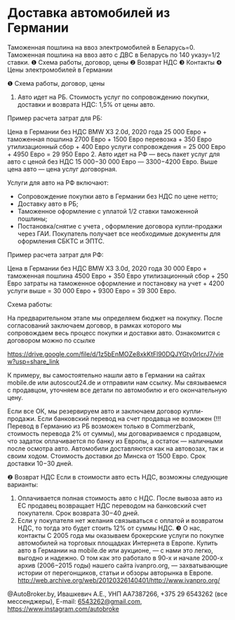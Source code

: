 # Доставка автомобилей из Германии 
Таможенная пошлина на ввоз электромобилей в Беларусь=0.
Таможенная пошлина на ввоз авто с ДВС в Беларусь по 140 указу=1/2 ставки.
❶  Схема работы, договор, цены 
❷  Возврат НДС
❸  Контакты
❹  Цены электромобилей в Германии

❶ Схема работы, договор, цены
1. Авто идет на РБ. Стоимость услуг по сопровождению покупки, доставки и возврата НДС: 1,5% от цены авто.

Пример расчета затрат для РБ:

Цена в Германии без НДС BMW X3 2.0d, 2020 года 25 000 Евро + таможенная пошлина 2700 Евро + 1500 Евро перевозка + 350 Евро утилизационный сбор + 400 Евро услуги сопровождения = 25 000 Евро + 4950 Евро = 29 950 Евро
2. Авто идет на РФ — весь пакет услуг для авто с ценой без НДС 15 000−30 000 Евро  — 3300−4200 Евро. Выше цена авто — цена услуг договорная.

Услуги для авто на РФ включают:

-  Сопровождение покупки авто в Германии без НДС по цене нетто;  
-  Доставку авто в РБ;
- Таможенное оформление с уплатой 1/2 ставки таможенной пошлины;
-  Постановка/снятие с учета , оформление договора купли-продажи через ГАИ. 
Покупатель получает все необходимые документы для оформления СБКТС и ЭПТС.

Пример расчета затрат для РФ:

Цена в Германии без НДС BMW X3 3.0d, 2020 года 30 000 Евро + таможенная пошлина 4500 Евро + 350 Евро утилизационный сбор + 250 Евро затраты на таможенное оформление и постановку на учет + 4200  услуги выше = 30 000 Евро + 9300 Евро = 39 300 Евро.

Схема работы:

На предварительном этапе мы определяем бюджет на покупку. После согласований заключаем договор, в рамках которого мы сопровождаем весь процесс покупки и доставки авто. Ознакомится с договором можно по ссылке

https://drive.google.com/file/d/1z5bEnMOZe8xkKtFl90DQJYGty0rIcrJ7/view?usp=share_link 
 
К примеру, вы самостоятельно нашли авто в Германии на сайтах mobile.de или autoscout24.de и отправили нам ссылку. Мы связываемся с продавцом, уточняем все детали по автомобилю и его окончательную цену.

Если все ОК, мы резервируем авто и заключаем договор купли-продажи. Если банковский перевод на счет продавца не возможен (!!! Перевод в Германию из РБ возможен только в Commerzbank, стоимость перевода 2% от суммы),  мы договариваемся с продавцом, что задаток оплачивается по банку из Европы, а остаток — наличными после осмотра авто.
Автомобили доставляются как на автовозах, так и своим ходом. Стоимость доставки до Минска от 1500 Евро. Срок доставки 10−30 дней.

❷ Возврат НДС 
Если в стоимости авто есть НДС, возможны следующие варианты:
1. Оплачивается полная стоимость авто с НДС. После вывоза авто из ЕС продавец возвращает НДС переводом на банковский счет покупателя. Срок возврата 30−40 дней.
2. Если  у покупателя нет желания связываться с оплатой и возвратом НДС, то тогда это будет стоить 12% от суммы НДС.
❸ О нас, контакты
С 2005 года мы оказываем брокерские услуги по покупке автомобилей на торговых площадках Интернета в Европе. Купить авто в Германии на mobile.de или аукционе, — с нами это легко, выгодно и надежно. 
О том как это работало в 90-х и начале 2000-х архив (2006−2015 годы) нашего сайта ivanpro.org, — захватывающие истории от перегонщиков, статьи и обзоры авторынка в Европе. http://web.archive.org/web/20120326140401/http://www.ivanpro.org/ 

@AutoBroker.by,  Ивашкевич А.Е., УНП AA7387266, +375 29 6543262 (все мессенджеры), E-mail: 6543262@gmail.com, https://www.instagram.com/autobroke


